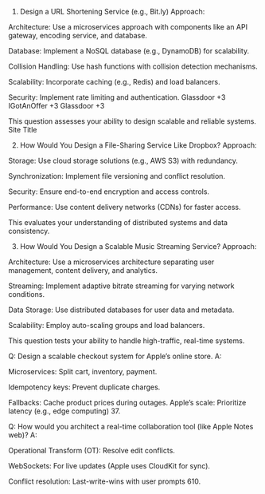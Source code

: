 1. Design a URL Shortening Service (e.g., Bit.ly)
Approach:

Architecture: Use a microservices approach with components like an API gateway, encoding service, and database.

Database: Implement a NoSQL database (e.g., DynamoDB) for scalability.

Collision Handling: Use hash functions with collision detection mechanisms.

Scalability: Incorporate caching (e.g., Redis) and load balancers.

Security: Implement rate limiting and authentication.
Glassdoor
+3
IGotAnOffer
+3
Glassdoor
+3

This question assesses your ability to design scalable and reliable systems. 
Site Title

2. How Would You Design a File-Sharing Service Like Dropbox?
Approach:

Storage: Use cloud storage solutions (e.g., AWS S3) with redundancy.

Synchronization: Implement file versioning and conflict resolution.

Security: Ensure end-to-end encryption and access controls.

Performance: Use content delivery networks (CDNs) for faster access.

This evaluates your understanding of distributed systems and data consistency.

3. How Would You Design a Scalable Music Streaming Service?
Approach:

Architecture: Use a microservices architecture separating user management, content delivery, and analytics.

Streaming: Implement adaptive bitrate streaming for varying network conditions.

Data Storage: Use distributed databases for user data and metadata.

Scalability: Employ auto-scaling groups and load balancers.

This question tests your ability to handle high-traffic, real-time systems.



Q: Design a scalable checkout system for Apple’s online store.
A:

Microservices: Split cart, inventory, payment.

Idempotency keys: Prevent duplicate charges.

Fallbacks: Cache product prices during outages.
Apple’s scale: Prioritize latency (e.g., edge computing) 37.

Q: How would you architect a real-time collaboration tool (like Apple Notes web)?
A:

Operational Transform (OT): Resolve edit conflicts.

WebSockets: For live updates (Apple uses CloudKit for sync).

Conflict resolution: Last-write-wins with user prompts 610.